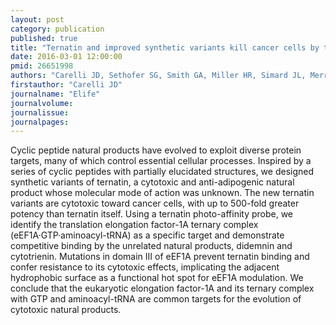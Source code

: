 ```yaml
---
layout: post
category: publication
published: true
title: "Ternatin and improved synthetic variants kill cancer cells by targeting the elongation factor-1A ternary complex."
date: 2016-03-01 12:00:00
pmid: 26651998
authors: "Carelli JD, Sethofer SG, Smith GA, Miller HR, Simard JL, Merrick WC, Jain RK, Ross NT, Taunton J"
firstauthor: "Carelli JD"
journalname: "Elife"
journalvolume: 
journalissue: 
journalpages: 
---
```


Cyclic peptide natural products have evolved to exploit diverse protein targets, many of which control essential cellular processes. Inspired by a series of cyclic peptides with partially elucidated structures, we designed synthetic variants of ternatin, a cytotoxic and anti-adipogenic natural product whose molecular mode of action was unknown. The new ternatin variants are cytotoxic toward cancer cells, with up to 500-fold greater potency than ternatin itself. Using a ternatin photo-affinity probe, we identify the translation elongation factor-1A ternary complex (eEF1A·GTP·aminoacyl-tRNA) as a specific target and demonstrate competitive binding by the unrelated natural products, didemnin and cytotrienin. Mutations in domain III of eEF1A prevent ternatin binding and confer resistance to its cytotoxic effects, implicating the adjacent hydrophobic surface as a functional hot spot for eEF1A modulation. We conclude that the eukaryotic elongation factor-1A and its ternary complex with GTP and aminoacyl-tRNA are common targets for the evolution of cytotoxic natural products.

